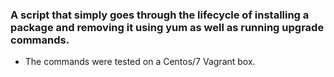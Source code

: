 ### A script that simply goes through the lifecycle of installing a package and removing it using yum as well as running upgrade commands.

* The commands were tested on a Centos/7 Vagrant box.